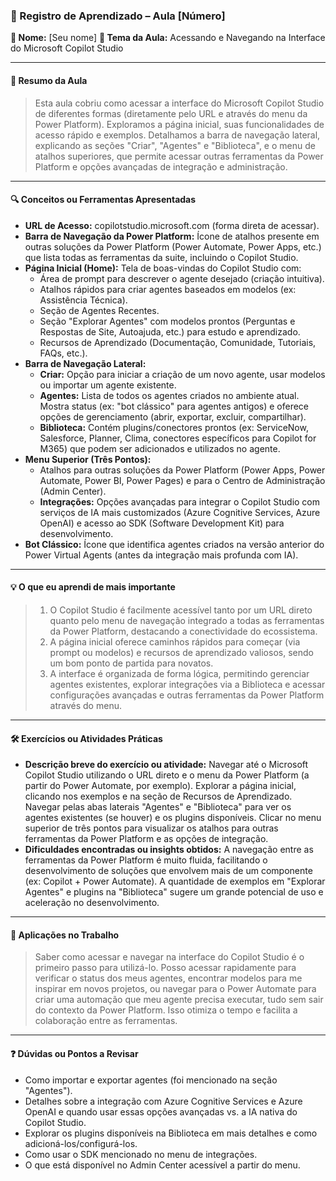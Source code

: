 ### 📘 Registro de Aprendizado – Aula [Número]

**👤 Nome:** [Seu nome]
**🎯 Tema da Aula:** Acessando e Navegando na Interface do Microsoft Copilot Studio

---

#### 📝 Resumo da Aula
> Esta aula cobriu como acessar a interface do Microsoft Copilot Studio de diferentes formas (diretamente pelo URL e através do menu da Power Platform). Exploramos a página inicial, suas funcionalidades de acesso rápido e exemplos. Detalhamos a barra de navegação lateral, explicando as seções "Criar", "Agentes" e "Biblioteca", e o menu de atalhos superiores, que permite acessar outras ferramentas da Power Platform e opções avançadas de integração e administração.

---

#### 🔍 Conceitos ou Ferramentas Apresentadas
- **URL de Acesso:** copilotstudio.microsoft.com (forma direta de acessar).
- **Barra de Navegação da Power Platform:** Ícone de atalhos presente em outras soluções da Power Platform (Power Automate, Power Apps, etc.) que lista todas as ferramentas da suite, incluindo o Copilot Studio.
- **Página Inicial (Home):** Tela de boas-vindas do Copilot Studio com:
    - Área de prompt para descrever o agente desejado (criação intuitiva).
    - Atalhos rápidos para criar agentes baseados em modelos (ex: Assistência Técnica).
    - Seção de Agentes Recentes.
    - Seção "Explorar Agentes" com modelos prontos (Perguntas e Respostas de Site, Autoajuda, etc.) para estudo e aprendizado.
    - Recursos de Aprendizado (Documentação, Comunidade, Tutoriais, FAQs, etc.).
- **Barra de Navegação Lateral:**
    - **Criar:** Opção para iniciar a criação de um novo agente, usar modelos ou importar um agente existente.
    - **Agentes:** Lista de todos os agentes criados no ambiente atual. Mostra status (ex: "bot clássico" para agentes antigos) e oferece opções de gerenciamento (abrir, exportar, excluir, compartilhar).
    - **Biblioteca:** Contém plugins/conectores prontos (ex: ServiceNow, Salesforce, Planner, Clima, conectores específicos para Copilot for M365) que podem ser adicionados e utilizados no agente.
- **Menu Superior (Três Pontos):**
    - Atalhos para outras soluções da Power Platform (Power Apps, Power Automate, Power BI, Power Pages) e para o Centro de Administração (Admin Center).
    - **Integrações:** Opções avançadas para integrar o Copilot Studio com serviços de IA mais customizados (Azure Cognitive Services, Azure OpenAI) e acesso ao SDK (Software Development Kit) para desenvolvimento.
- **Bot Clássico:** Ícone que identifica agentes criados na versão anterior do Power Virtual Agents (antes da integração mais profunda com IA).

---

#### 💡 O que eu aprendi de mais importante
> 1.  O Copilot Studio é facilmente acessível tanto por um URL direto quanto pelo menu de navegação integrado a todas as ferramentas da Power Platform, destacando a conectividade do ecossistema.
> 2.  A página inicial oferece caminhos rápidos para começar (via prompt ou modelos) e recursos de aprendizado valiosos, sendo um bom ponto de partida para novatos.
> 3.  A interface é organizada de forma lógica, permitindo gerenciar agentes existentes, explorar integrações via a Biblioteca e acessar configurações avançadas e outras ferramentas da Power Platform através do menu.

---

#### 🛠 Exercícios ou Atividades Práticas
- **Descrição breve do exercício ou atividade:** Navegar até o Microsoft Copilot Studio utilizando o URL direto e o menu da Power Platform (a partir do Power Automate, por exemplo). Explorar a página inicial, clicando nos exemplos e na seção de Recursos de Aprendizado. Navegar pelas abas laterais "Agentes" e "Biblioteca" para ver os agentes existentes (se houver) e os plugins disponíveis. Clicar no menu superior de três pontos para visualizar os atalhos para outras ferramentas da Power Platform e as opções de integração.
- **Dificuldades encontradas ou insights obtidos:** A navegação entre as ferramentas da Power Platform é muito fluida, facilitando o desenvolvimento de soluções que envolvem mais de um componente (ex: Copilot + Power Automate). A quantidade de exemplos em "Explorar Agentes" e plugins na "Biblioteca" sugere um grande potencial de uso e aceleração no desenvolvimento.

---

#### 📌 Aplicações no Trabalho
> Saber como acessar e navegar na interface do Copilot Studio é o primeiro passo para utilizá-lo. Posso acessar rapidamente para verificar o status dos meus agentes, encontrar modelos para me inspirar em novos projetos, ou navegar para o Power Automate para criar uma automação que meu agente precisa executar, tudo sem sair do contexto da Power Platform. Isso otimiza o tempo e facilita a colaboração entre as ferramentas.

---

#### ❓ Dúvidas ou Pontos a Revisar
- Como importar e exportar agentes (foi mencionado na seção "Agentes").
- Detalhes sobre a integração com Azure Cognitive Services e Azure OpenAI e quando usar essas opções avançadas vs. a IA nativa do Copilot Studio.
- Explorar os plugins disponíveis na Biblioteca em mais detalhes e como adicioná-los/configurá-los.
- Como usar o SDK mencionado no menu de integrações.
- O que está disponível no Admin Center acessível a partir do menu.
